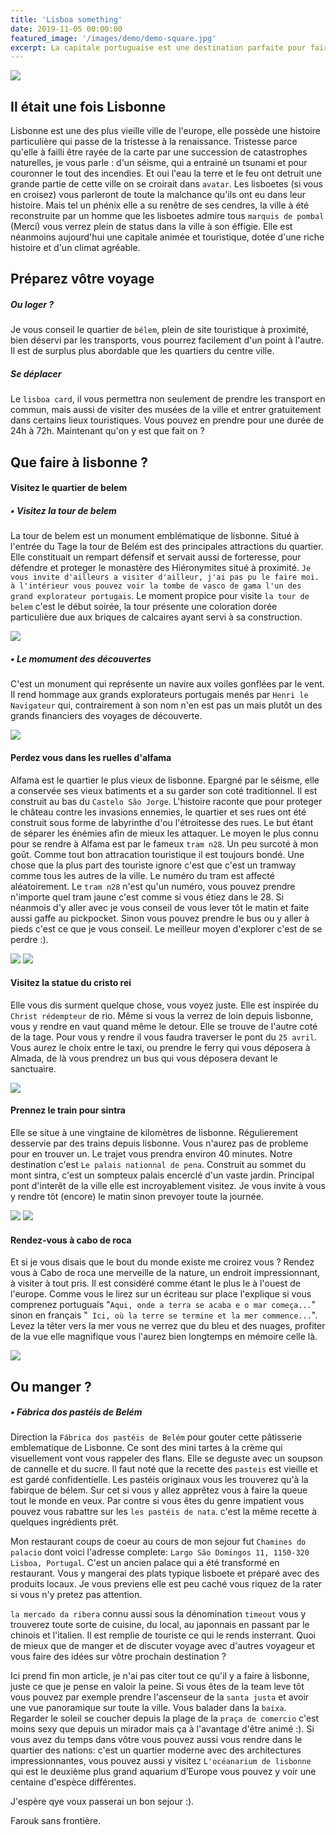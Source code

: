 ```yaml
---
title: 'Lisboa something'
date: 2019-11-05 00:00:00
featured_image: '/images/demo/demo-square.jpg'
excerpt: La capitale portuguaise est une destination parfaite pour faire un citybreak. Vous avez marre de votre routine et voulez decouvrir une nouvelle ville, culture aucours d'un séjour relativement court ? prenez vous clic et vos clac ... direction Lisbonne :).
---
```


![](/images/lisboa-post/IMG_2493.jpg)

## Il était une fois Lisbonne

Lisbonne est une des plus vieille ville de l'europe, elle possède une histoire particulière qui passe de la tristesse à la renaissance. 
Tristesse parce qu'elle à failli être rayée de la carte par une succession de catastrophes naturelles, je vous parle : d'un séisme, qui a entrainé un tsunami et pour couronner le tout des incendies. Et oui l'eau la terre et le feu ont detruit une grande partie de cette ville on se croirait dans `avatar`. Les lisboetes (si vous en croisez) vous parleront de toute la malchance qu'ils ont eu dans leur histoire. Mais tel un phénix elle a su renêtre de ses cendres, la ville à été reconstruite par un homme que les lisboetes admire tous `marquis de pombal` (Merci) vous verrez plein de status dans la ville à son éffigie. Elle est néanmoins aujourd'hui une capitale animée et touristique, dotée d'une riche histoire et d'un climat agréable.

## Préparez vôtre voyage
##### Ou loger ?
Je vous conseil le quartier de `bélem`, plein de site touristique à proximité, bien déservi par les transports, vous pourrez facilement d'un point à l'autre. Il est de surplus plus abordable que les quartiers du centre ville.

##### Se déplacer
Le `lisboa card`, il vous permettra non seulement de prendre les transport en commun, mais aussi de visiter des musées de la ville et entrer gratuitement dans certains lieux touristiques. Vous pouvez en prendre pour une durée de 24h à 72h. Maintenant qu'on y est que fait on ? 

## Que faire à lisbonne ?

#### Visitez le quartier de belem

##### • Visitez la tour de belem
La tour de belem est un monument emblématique de lisbonne. Situé à l'entrée du Tage la tour de Belém est des principales attractions du quartier. Elle constituait un rempart défensif et servait aussi de forteresse, pour défendre et proteger le monastère des Hiéronymites situé à proximité. `Je vous invite d'ailleurs a visiter d'ailleur, j'ai pas pu le faire moi. à l'intérieur vous pouvez voir la tombe de vasco de gama l'un des grand explorateur portugais`. Le moment propice pour visite `la tour de belem` c'est le début soirée, la tour présente une coloration dorée particulière due aux briques de calcaires ayant servi à sa construction.

![](/images/lisboa-post/IMG_2645.jpg)

##### • Le momument des découvertes
C'est un monument qui représente un navire aux voiles gonflées par le vent. Il rend hommage aux grands explorateurs portugais menés par `Henri le Navigateur` qui, contrairement à son nom n'en est pas un mais plutôt un des grands financiers des voyages de découverte.

![](/images/lisboa-post/IMG_2509.jpg)

#### Perdez vous dans les ruelles d'alfama
Alfama est le quartier le plus vieux de lisbonne. Epargné par le séisme, elle a conservée ses vieux batiments et a su garder son coté traditionnel. Il est construit au bas du `Castelo São Jorge`. L'histoire raconte que pour proteger le château contre les invasions ennemies, le quartier et ses rues ont été construit sous forme de labyrinthe d'ou l'étroitesse des rues. Le but étant de séparer les énémies afin de mieux les attaquer. 
Le moyen le plus connu pour se rendre à Alfama est par le fameux `tram n28`. Un peu surcoté à mon goût. Comme tout bon attracation touristique il est toujours bondé. Une chose que la plus part des touriste ignore c'est que c'est un tramway comme tous les autres de la ville. Le numéro du tram est affecté aléatoirement. Le `tram n28` n'est qu'un numéro, vous pouvez prendre n'importe quel tram jaune c'est comme si vous étiez dans le 28. Si néanmois d'y aller avec je vous conseil de vous lever tôt le matin et faite aussi gaffe au pickpocket. Sinon vous pouvez prendre le bus ou y aller à pieds c'est ce que je vous conseil. Le meilleur moyen d'explorer c'est de se perdre :). 

<div class="gallery" data-columns="1">
	<img src="/images/lisboa-post/IMG_2458.jpg">
	<img src="/images/lisboa-post/IMG_3342.jpg">
</div>

#### Visitez la statue du cristo rei

Elle vous dis surment quelque chose, vous voyez juste. Elle est inspirée du `Christ rédempteur` de rio. Même si vous la verrez de loin depuis lisbonne, vous y rendre en vaut quand même le detour. Elle se trouve de l'autre coté de la tage. Pour vous y rendre il vous faudra traverser le pont du `25 avril`. Vous aurez le choix entre le taxi, ou prendre le ferry qui vous déposera à Almada, de là vous prendrez un bus qui vous déposera devant le sanctuaire. 

<div class="gallery" data-columns="1">
	<img src="/images/lisboa-post/IMG_2913.jpg">
</div>

#### Prennez le train pour sintra
Elle se situe à une vingtaine de kilomètres de lisbonne. Régulierement desservie  par des trains depuis lisbonne. Vous n'aurez pas de probleme pour en trouver un. Le trajet vous prendra environ 40 minutes. Notre destination c'est `Le palais nationnal de pena`. Construit au sommet du mont sintra, c'est un sompteux palais encerclé d'un vaste jardin. Principal pont d'interêt de la ville elle est incroyablement visitez. Je vous invite à vous y rendre tôt (encore) le matin sinon prevoyer toute la journée.

<div class="gallery" data-columns="1">
	<img src="/images/lisboa-post/IMG_4086.jpg">
	<img src="/images/lisboa-post/IMG_4171.jpg">
</div>

#### Rendez-vous à cabo de roca
Et si je vous disais que le bout du monde existe me croirez vous ? Rendez vous à Cabo de roca une merveille de la nature, un endroit impressionnant, à visiter à tout pris. Il est considéré comme étant le plus le à l'ouest de l'europe. Comme vous le lirez sur un écriteau sur place l'explique si vous comprenez portuguais "`Aqui, onde a terra se acaba e o mar começa...`" sinon en français "`
Ici, où la terre se termine et la mer commence...`". Levez la têter vers la mer vous ne verrez que du bleu et des nuages, profiter de la vue elle magnifique vous l'aurez bien longtemps en mémoire celle là. 

![](/images/lisboa-post/IMG_4193.jpg)

## Ou manger ?
##### • Fábrica dos pastéis de Belém
Direction la `Fábrica dos pastéis de Belém` pour gouter cette pâtisserie emblematique de Lisbonne. Ce sont des mini tartes à la crème qui visuellement vont vous rappeler des flans. Elle se deguste avec un soupson de cannelle et du sucre. Il faut noté que la recette des `pasteis` est vieille et est gardé confidentielle. Les pastéis originaux vous les trouverez qu'à la fabirque de bélem. Sur cet si vous y allez apprêtez vous à faire la queue tout le monde en veux. Par contre si vous êtes du genre impatient vous pouvez vous rabattre sur les `les pastéis de nata`. c'est la même recette à quelques ingrédients prêt.

Mon restaurant coups de coeur au cours de mon sejour fut `Chamines do palacio` dont voici l'adresse complete: `Largo São Domingos 11, 1150-320 Lisboa, Portugal`. C'est un ancien palace qui a été transformé en restaurant. Vous y mangerai des plats typique lisboete et préparé avec des produits locaux. Je vous previens elle est peu caché vous riquez de la rater si vous n'y pretez pas attention.

`la mercado da ribera` connu aussi sous la dénomination `timeout` vous y trouverez toute sorte de cuisine, du local, au japonnais en passant par le chinois et l'italien. Il est remplie de touriste ce qui le rends insterrant. Quoi de mieux que de manger et de discuter voyage avec d'autres voyageur et vous faire des idées sur vôtre prochain destination ?  

Ici prend fin mon article, je n'ai pas citer tout ce qu'il y a faire à lisbonne, juste ce que je pense en valoir la peine. Si vous êtes de la team leve tôt vous pouvez par exemple prendre l'ascenseur de la `santa justa` et avoir une vue panoramique sur toute la ville. Vous balader dans la `baixa`. Regarder le soleil se coucher depuis la plage de la  `praça de comercio` c'est moins sexy que depuis un mirador mais ça à l'avantage d'être animé :).
Si vous avez du temps dans vôtre vous pouvez aussi vous rendre dans le quartier des nations: c'est un quartier moderne avec des architectures impressionnantes, vous pouvez aussi y visitez `L'océanarium de lisbonne` qui est le deuxième plus grand aquarium d’Europe vous pouvez y voir une centaine d'espèce différentes.

J'espère qye voux passerai un bon sejour :).  

Farouk sans frontière.